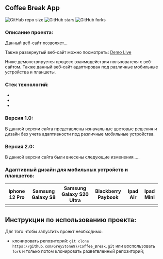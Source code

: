 ## Coffee Break App

![GitHub repo size](https://img.shields.io/github/repo-size/GreyStone97/Coffee_Break)
![GitHub stars](https://img.shields.io/github/stars/GreyStone97/Coffee_Break?style=social)
![GitHub forks](https://img.shields.io/github/forks/GreyStone97/Coffee_Break?style=social)

### Описание проекта:

Данный веб-сайт позволяет...

Также развернутый веб-сайт можно посмотреть: [Demo Live]()

Ниже демонстрируется процесс взаимодействия пользователя с веб-сайтом. Также данный веб-сайт адаптирован под различные мобильные устройства и планшеты.  

### Стек технологий:
- <b><i></i></b>
- <b><i></i></b>
- <b><i></i></b>

### Версия 1.0:
В данной версии сайта представлены изначальные цветовые решения и дизайн без учета адаптивности под различные мобильные устройства. 

### Версия 2.0:
В данной версии сайта были внесены следующие изменения.....

### Адаптивный дизайн для мобильных устройств и планшетов:

 Iphone 12 Pro | Samsung Galaxy S8 | Samsung Galaxy S20 Ultra | Blackberry Paybook | Ipad Air | Ipad Mini  
 :---: | :---: | :---: | :---: | :---: | :---: 
  |   |  |  |  |    

## Инструкции по использованию проекта:
 Для того чтобы запустить проект необходимо:
 - клонировать репозиторий: `git clone https://github.com/GreyStone97/Coffee_Break.git` или воспользовать `fork` и только потом клонировать разветвленный репозиторий;
